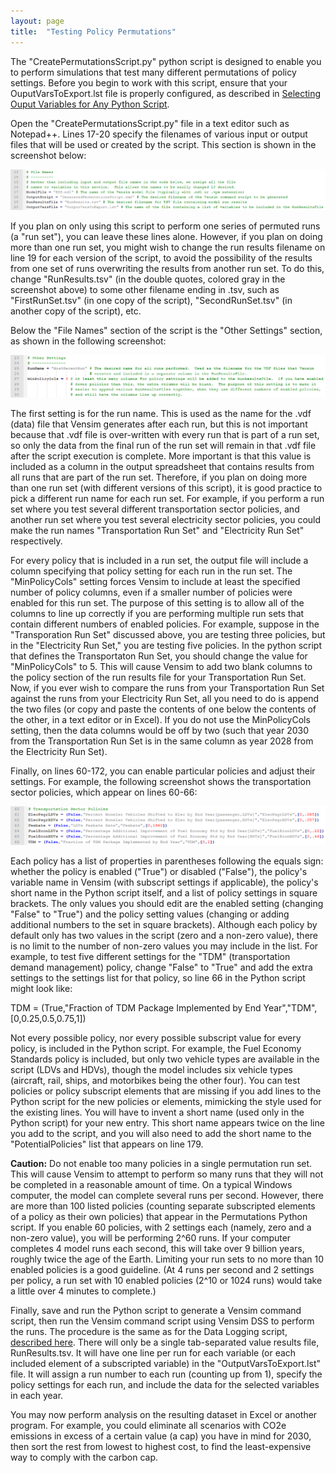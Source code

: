 ```yaml
---
layout: page
title:  "Testing Policy Permutations"
---
```


The "CreatePermutationsScript.py" python script is designed to enable you to perform simulations that test many different permutations of policy settings.  Before you begin to work with this script, ensure that your OuputVarsToExport.lst file is properly configured, as described in [Selecting Ouput Variables for Any Python Script](selecting-output-variables.html).

Open the "CreatePermutationsScript.py" file in a text editor such as Notepad++.  Lines 17-20 specify the filenames of various input or output files that will be used or created by the script.  This section is shown in the screenshot below:

![file names section of CreatePermutationsScript.py](testing-policy-permutations-FileNames.png)

If you plan on only using this script to perform one series of permuted runs (a "run set"), you can leave these lines alone.  However, if you plan on doing more than one run set, you might wish to change the run results filename on line 19 for each version of the script, to avoid the possibility of the results from one set of runs overwriting the results from another run set.  To do this, change "RunResults.tsv" (in the double quotes, colored gray in the screenshot above) to some other filename ending in .tsv, such as "FirstRunSet.tsv" (in one copy of the script), "SecondRunSet.tsv" (in another copy of the script), etc.

Below the "File Names" section of the script is the "Other Settings" section, as shown in the following screenshot:

![other settings section of the CreatePermutationsScript.py](testing-policy-permutations-OtherSettings.png)

The first setting is for the run name.  This is used as the name for the .vdf (data) file that Vensim generates after each run, but this is not important because that .vdf file is over-written with every run that is part of a run set, so only the data from the final run of the run set will remain in that .vdf file after the script execution is complete.  More important is that this value is included as a column in the output spreadsheet that contains results from all runs that are part of the run set.  Therefore, if you plan on doing more than one run set (with different versions of this script), it is good practice to pick a different run name for each run set.  For example, if you perform a run set where you test several different transportation sector policies, and another run set where you test several electricity sector policies, you could make the run names "Transportation Run Set" and "Electricity Run Set" respectively.

For every policy that is included in a run set, the output file will include a column specifying that policy setting for each run in the run set.  The "MinPolicyCols" setting forces Vensim to include at least the specified number of policy columns, even if a smaller number of policies were enabled for this run set.  The purpose of this setting is to allow all of the columns to line up correctly if you are performing multiple run sets that contain different numbers of enabled policies.  For example, suppose in the "Transporation Run Set" discussed above, you are testing three policies, but in the "Electricity Run Set," you are testing five policies.  In the python script that defines the Transportaton Run Set, you should change the value for "MinPolicyCols" to 5.  This will cause Vensim to add two blank columns to the policy section of the run results file for your Transportation Run Set.  Now, if you ever wish to compare the runs from your Transportation Run Set against the runs from your Electricity Run Set, all you need to do is append the two files (or copy and paste the contents of one below the contents of the other, in a text editor or in Excel).  If you do not use the MinPolicyCols setting, then the data columns would be off by two (such that year 2030 from the Transportation Run Set is in the same column as year 2028 from the Electricity Run Set).

Finally, on lines 60-172, you can enable particular policies and adjust their settings.  For example, the following screenshot shows the transportation sector policies, which appear on lines 60-66:

![transportation sector policies in CreatePermutationsScript.py](testing-policy-permutations-TransportPolicies.png)

Each policy has a list of properties in parentheses following the equals sign: whether the policy is enabled ("True") or disabled ("False"), the policy's variable name in Vensim (with subscript settings if applicable), the policy's short name in the Python script itself, and a list of policy settings in square brackets.  The only values you should edit are the enabled setting (changing "False" to "True") and the policy setting values (changing or adding additional numbers to the set in square brackets).  Although each policy by default only has two values in the script (zero and a non-zero value), there is no limit to the number of non-zero values you may include in the list.  For example, to test five different settings for the "TDM" (transportation demand management) policy, change "False" to "True" and add the extra settings to the settings list for that policy, so line 66 in the Python script might look like:

TDM = (True,"Fraction of TDM Package Implemented by End Year","TDM",[0,0.25,0.5,0.75,1])

Not every possible policy, nor every possible subscript value for every policy, is included in the Python script.  For example, the Fuel Economy Standards policy is included, but only two vehicle types are available in the script (LDVs and HDVs), though the model includes six vehicle types (aircraft, rail, ships, and motorbikes being the other four).  You can test policies or policy subscript elements that are missing if you add lines to the Python script for the new policies or elements, mimicking the style used for the existing lines.  You will have to invent a short name (used only in the Python script) for your new entry.  This short name appears twice on the line you add to the script, and you will also need to add the short name to the "PotentialPolicies" list that appears on line 179.

**Caution:** Do not enable too many policies in a single permutation run set.  This will cause Vensim to attempt to perform so many runs that they will not be completed in a reasonable amount of time.  On a typical Windows computer, the model can complete several runs per second.  However, there are more than 100 listed policies (counting separate subscripted elements of a policy as their own policies) that appear in the Permutations Python script.  If you enable 60 policies, with 2 settings each (namely, zero and a non-zero value), you will be performing 2^60 runs.  If your computer completes 4 model runs each second, this will take over 9 billion years, roughly twice the age of the Earth.  Limiting your run sets to no more than 10 enabled policies is a good guideline.  (At 4 runs per second and 2 settings per policy, a run set with 10 enabled policies (2^10 or 1024 runs) would take a little over 4 minutes to complete.)

Finally, save and run the Python script to generate a Vensim command script, then run the Vensim command script using Vensim DSS to perform the runs.  The procedure is the same as for the Data Logging script, [described here](logging-output.html).  There will only be a single tab-separated value results file, RunResults.tsv.  It will have one line per run for each variable (or each included element of a subscripted variable) in the "OutputVarsToExport.lst" file.  It will assign a run number to each run (counting up from 1), specify the policy settings for each run, and include the data for the selected variables in each year.

You may now perform analysis on the resulting dataset in Excel or another program.  For example, you could eliminate all scenarios with CO2e emissions in excess of a certain value (a cap) you have in mind for 2030, then sort the rest from lowest to highest cost, to find the least-expensive way to comply with the carbon cap.